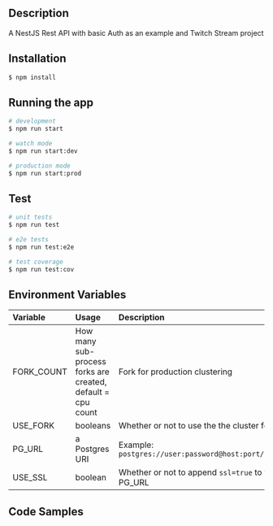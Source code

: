 ## Description

A NestJS Rest API with basic Auth as an example and Twitch Stream project

## Installation

```bash
$ npm install
```

## Running the app

```bash
# development
$ npm run start

# watch mode
$ npm run start:dev

# production mode
$ npm run start:prod
```

## Test

```bash
# unit tests
$ npm run test

# e2e tests
$ npm run test:e2e

# test coverage
$ npm run test:cov
```

## Environment Variables

| Variable | Usage | Description |
| :------- | :---- | :---------- |
| FORK_COUNT | How many sub-process forks are created, default = cpu count | Fork for production clustering |
| USE_FORK | booleans | Whether or not to use the the cluster feature | 
| PG_URL | a Postgres URI | Example: `postgres://user:password@host:port/db_name` |
| USE_SSL | boolean | Whether or not to append `ssl=true` to the PG_URL |

## Code Samples


